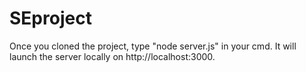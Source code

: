 # SEproject
Once you cloned the project, type "node server.js" in your cmd. It will launch the server locally on http://localhost:3000.
